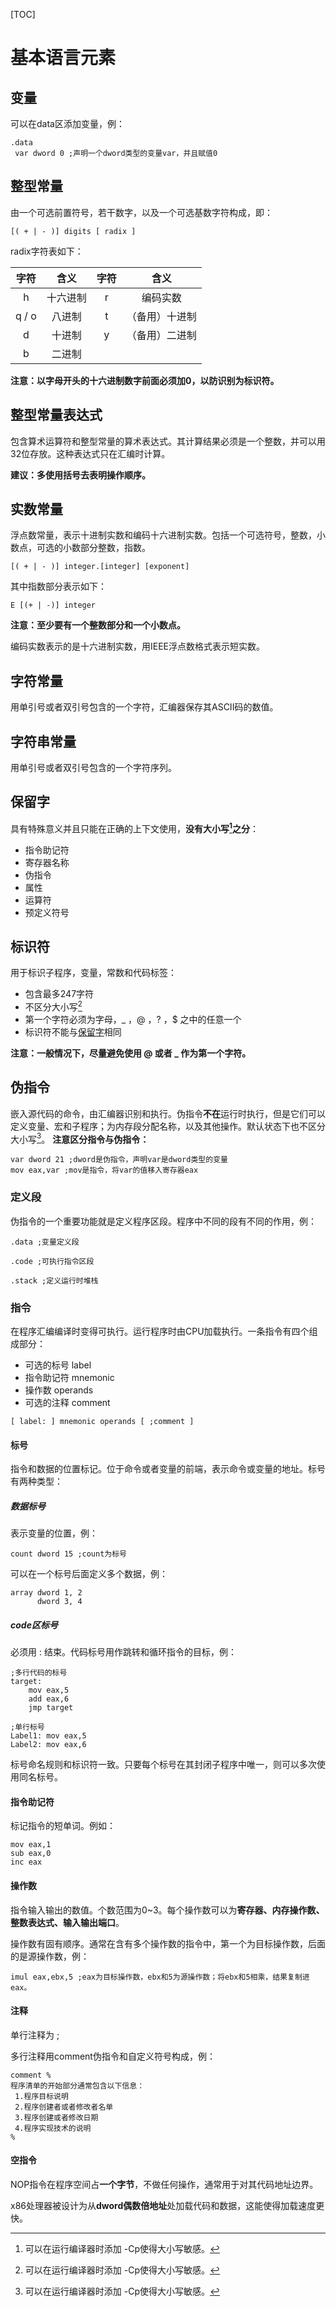 [TOC]

# 基本语言元素

## 变量

可以在data区添加变量，例：

```assembly
.data
 var dword 0 ;声明一个dword类型的变量var，并且赋值0
```

## 整型常量

由一个可选前置符号，若干数字，以及一个可选基数字符构成，即：

```
[( + | - )] digits [ radix ]
```

radix字符表如下：

| 字符  |   含义   | 字符 |      含义      |
| :---: | :------: | :--: | :------------: |
|   h   | 十六进制 |  r   |    编码实数    |
| q / o |  八进制  |  t   | （备用）十进制 |
|   d   |  十进制  |  y   | （备用）二进制 |
|   b   |  二进制  |      |                |

**注意：以字母开头的十六进制数字前面必须加0，以防识别为标识符。**

## 整型常量表达式

包含算术运算符和整型常量的算术表达式。其计算结果必须是一个整数，并可以用32位存放。这种表达式只在汇编时计算。

**建议：多使用括号去表明操作顺序。**

## 实数常量

浮点数常量，表示十进制实数和编码十六进制实数。包括一个可选符号，整数，小数点，可选的小数部分整数，指数。

```
[( + | - )] integer.[integer] [exponent]
```

其中指数部分表示如下：

```
E [(+ | -)] integer
```

**注意：至少要有一个整数部分和一个小数点。**

编码实数表示的是十六进制实数，用IEEE浮点数格式表示短实数。

## 字符常量

用单引号或者双引号包含的一个字符，汇编器保存其ASCII码的数值。

## 字符串常量

用单引号或者双引号包含的一个字符序列。

## 保留字

具有特殊意义并且只能在正确的上下文使用，**没有大小写[^1]之分**：

- 指令助记符
- 寄存器名称
- 伪指令
- 属性
- 运算符
- 预定义符号

## 标识符

用于标识子程序，变量，常数和代码标签：
- 包含最多247字符
- 不区分大小写[^1]
- 第一个字符必须为字母，_ ，@  ，? ，$ 之中的任意一个
- 标识符不能与[保留字](#保留字)相同

**注意：一般情况下，尽量避免使用 @ 或者 _ 作为第一个字符。**

## 伪指令

嵌入源代码的命令，由汇编器识别和执行。伪指令**不在**运行时执行，但是它们可以定义变量、宏和子程序；为内存段分配名称，以及其他操作。默认状态下也不区分大小写[^1]。
**注意区分指令与伪指令：**

```assembly
var dword 21 ;dword是伪指令，声明var是dword类型的变量
mov eax,var ;mov是指令，将var的值移入寄存器eax
```

### 定义段

伪指令的一个重要功能就是定义程序区段。程序中不同的段有不同的作用，例：

```assembly
.data ;变量定义段

.code ;可执行指令区段

.stack ;定义运行时堆栈
```

### 指令

在程序汇编编译时变得可执行。运行程序时由CPU加载执行。一条指令有四个组成部分：

- 可选的标号 label
- 指令助记符 mnemonic
- 操作数 operands
- 可选的注释 comment

```
[ label: ] mnemonic operands [ ;comment ]
```

#### 标号

指令和数据的位置标记。位于命令或者变量的前端，表示命令或变量的地址。标号有两种类型：

##### 数据标号

表示变量的位置，例：

```assembly
count dword 15 ;count为标号
```

可以在一个标号后面定义多个数据，例：

```assembly
array dword 1, 2
      dword 3, 4
```

##### code区标号

必须用 : 结束。代码标号用作跳转和循环指令的目标，例：

```assembly
;多行代码的标号
target:
	mov eax,5
	add eax,6
	jmp target
	
;单行标号
Label1: mov eax,5
Label2: mov eax,6
```

标号命名规则和标识符一致。只要每个标号在其封闭子程序中唯一，则可以多次使用同名标号。

#### 指令助记符

标记指令的短单词。例如：

```assembly
mov eax,1
sub eax,0
inc eax
```



#### 操作数

指令输入输出的数值。个数范围为0~3。每个操作数可以为**寄存器、内存操作数、整数表达式、输入输出端口**。

操作数有固有顺序。通常在含有多个操作数的指令中，第一个为目标操作数，后面的是源操作数，例：

```assembly
imul eax,ebx,5 ;eax为目标操作数，ebx和5为源操作数；将ebx和5相乘，结果复制进eax。
```



#### 注释

单行注释为 ; 

多行注释用comment伪指令和自定义符号构成，例：

```assembly
comment %
程序清单的开始部分通常包含以下信息：
 1.程序目标说明
 2.程序创建者或者修改者名单
 3.程序创建或者修改日期
 4.程序实现技术的说明
%
```



#### 空指令

NOP指令在程序空间占**一个字节**，不做任何操作，通常用于对其代码地址边界。

x86处理器被设计为从**dword偶数倍地址**处加载代码和数据，这能使得加载速度更快。







[^1]:可以在运行编译器时添加 -Cp使得大小写敏感。
